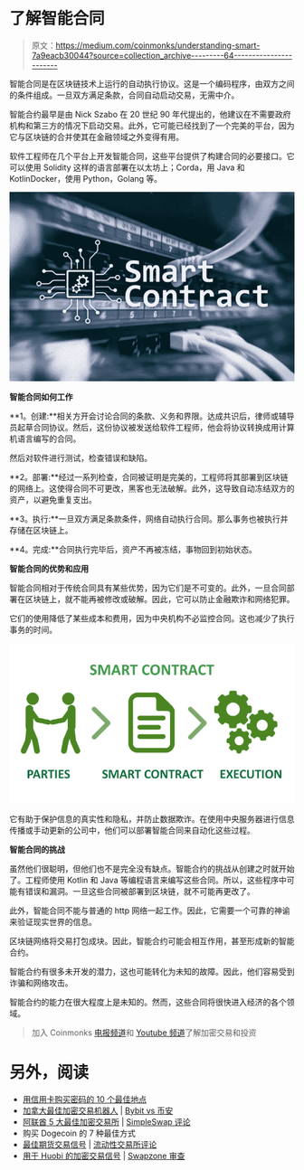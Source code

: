 # 了解智能合同

> 原文：<https://medium.com/coinmonks/understanding-smart-7a9eacb30044?source=collection_archive---------64----------------------->

智能合同是在区块链技术上运行的自动执行协议。这是一个编码程序，由双方之间的条件组成。一旦双方满足条款，合同自动启动交易，无需中介。

智能合约最早是由 Nick Szabo 在 20 世纪 90 年代提出的，他建议在不需要政府机构和第三方的情况下启动交易。此外，它可能已经找到了一个完美的平台，因为它与区块链的合并使其在金融领域之外变得有用。

软件工程师在几个平台上开发智能合同，这些平台提供了构建合同的必要接口。它可以使用 Solidity 这样的语言部署在以太坊上；Corda，用 Java 和 KotlinDocker，使用 Python，Golang 等。

![](img/54f98bd215c7f591dd8e42e61674d46d.png)

**智能合同如何工作**

**1。创建:**相关方开会讨论合同的条款、义务和界限。达成共识后，律师或辅导员起草合同协议。然后，这份协议被发送给软件工程师，他会将协议转换成用计算机语言编写的合同。

然后对软件进行测试，检查错误和缺陷。

**2。部署:**经过一系列检查，合同被证明是完美的，工程师将其部署到区块链的网络上。这使得合同不可更改，黑客也无法破解。此外，这导致自动冻结双方的资产，以避免重复支出。

**3。执行:**一旦双方满足条款条件，网络自动执行合同。那么事务也被执行并存储在区块链上。

**4。完成:**合同执行完毕后，资产不再被冻结，事物回到初始状态。

**智能合同的优势和应用**

智能合同相对于传统合同具有某些优势，因为它们是不可变的。此外，一旦合同部署在区块链上，就不能再被修改或破解。因此，它可以防止金融欺诈和网络犯罪。

它们的使用降低了某些成本和费用，因为中央机构不必监控合同。这也减少了执行事务的时间。

![](img/3f5999fc239432817986050b28ceaf9f.png)

它有助于保护信息的真实性和隐私，并防止数据欺诈。在使用中央服务器进行信息传播或手动更新的公司中，他们可以部署智能合同来自动化这些过程。

**智能合同的挑战**

虽然他们很聪明，但他们也不是完全没有缺点。智能合约的挑战从创建之时就开始了。工程师使用 Kotlin 和 Java 等编程语言来编写这些合同。所以，这些程序中可能有错误和漏洞。一旦这些合同被部署到区块链，就不可能再更改了。

此外，智能合同不能与普通的 http 网络一起工作。因此，它需要一个可靠的神谕来验证现实世界的信息。

区块链网络将交易打包成块。因此，智能合约可能会相互作用，甚至形成新的智能合约。

智能合约有很多未开发的潜力，这也可能转化为未知的故障。因此，他们容易受到诈骗和网络攻击。

智能合约的能力在很大程度上是未知的。然而，这些合同将很快进入经济的各个领域。

> 加入 Coinmonks [电报频道](https://t.me/coincodecap)和 [Youtube 频道](https://www.youtube.com/c/coinmonks/videos)了解加密交易和投资

# 另外，阅读

*   [用信用卡购买密码的 10 个最佳地点](https://coincodecap.com/buy-crypto-with-credit-card)
*   [加拿大最佳加密交易机器人](https://coincodecap.com/5-best-crypto-trading-bots-in-canada) | [Bybit vs 币安](https://coincodecap.com/bybit-binance-moonxbt)
*   [阿联酋 5 大最佳加密交易所](https://coincodecap.com/best-crypto-exchanges-in-uae) | [SimpleSwap 评论](https://coincodecap.com/simpleswap-review)
*   购买 Dogecoin 的 7 种最佳方式
*   [最佳期货交易信号](https://coincodecap.com/futures-trading-signals) | [流动性交易所评论](https://coincodecap.com/liquid-exchange-review)
*   [用于 Huobi 的加密交易信号](https://coincodecap.com/huobi-crypto-trading-signals) | [Swapzone 审查](/coinmonks/swapzone-review-crypto-exchange-data-aggregator-e0ad78e55ed7)